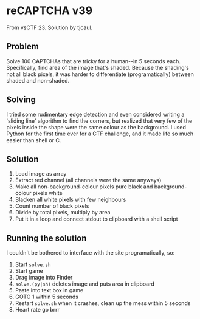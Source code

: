 # reCAPTCHA v39
From vsCTF 23. Solution by tjcaul.

## Problem
Solve 100 CAPTCHAs that are tricky for a human--in 5 seconds each.
Specifically, find area of the image that's shaded. Because the shading's not
all black pixels, it was harder to differentiate (programatically) between
shaded and non-shaded.

## Solving
I tried some rudimentary edge detection and even considered writing a 'sliding
line' algorithm to find the corners, but realized that very few of the pixels
inside the shape were the same colour as the background. I used Python for the
first time ever for a CTF challenge, and it made life so much easier than shell
or C.

## Solution
1. Load image as array
2. Extract red channel (all channels were the same anyways)
3. Make all non-background-colour pixels pure black and background-colour
pixels white
4. Blacken all white pixels with few neighbours
5. Count number of black pixels
6. Divide by total pixels, multiply by area
7. Put it in a loop and connect stdout to clipboard with a shell script

## Running the solution
I couldn't be bothered to interface with the site programatically, so:
1. Start `solve.sh`
2. Start game
3. Drag image into Finder
4. `solve.(py|sh)` deletes image and puts area in clipboard
5. Paste into text box in game
6. GOTO 1 within 5 seconds
7. Restart `solve.sh` when it crashes, clean up the mess within 5 seconds
8. Heart rate go brrr

